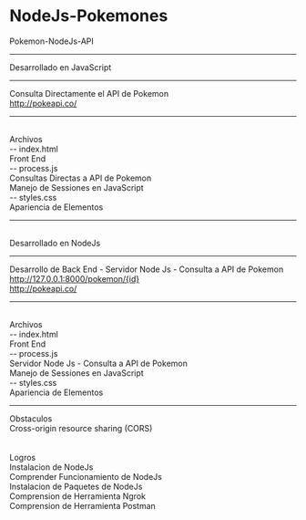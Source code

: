 # NodeJs-Pokemones

Pokemon-NodeJs-API<br><hr>
Desarrollado en JavaScript<br><hr>
Consulta Directamente el API de Pokemon<br>
http://pokeapi.co/
<br><hr><br>
Archivos<br>
-- index.html<br>
	Front End<br>
-- process.js<br>
	Consultas Directas a API de Pokemon<br>
	Manejo de Sessiones en JavaScript<br>
-- styles.css<br>
	Apariencia de Elementos
<br><hr><br>
Desarrollado en NodeJs<br><hr>
Desarrollo de Back End - Servidor Node Js - Consulta a API de Pokemon<br>
http://127.0.0.1:8000/pokemon/{id}<br>
http://pokeapi.co/
<br><hr><br>
Archivos<br>
-- index.html<br>
		Front End<br>
-- process.js<br>
		Servidor Node Js - Consulta a API de Pokemon<br>
		Manejo de Sessiones en JavaScript<br>
-- styles.css<br>
		Apariencia de Elementos<br>
<hr>
Obstaculos<br>
Cross-origin resource sharing (CORS) <br>
<br>
<br>
Logros<br>
Instalacion de NodeJs<br>
Comprender Funcionamiento de NodeJs<br>
Instalacion de Paquetes de NodeJs<br>
Comprension de Herramienta Ngrok<br>
Comprension de Herramienta Postman<br>




